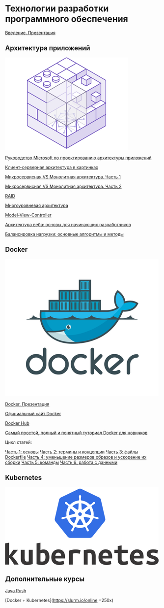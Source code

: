 # Технологии разработки программного обеспечения

[Введение. Презентация](ТРПО.pptx)

## Архитектура приложений

![](architecture.png)

[Руководство Microsoft по проектированию архитектуры приложений](MS_Arch_Manual.pdf)

[Клиент-серверная архитектура в картинках](https://habr.com/ru/post/495698/)

[Микросервисная VS Монолитная архитектура. Часть 1](https://habr.com/ru/company/simbirsoft/blog/453932/)

[Микросервисная VS Монолитная архитектура. Часть 2](https://proglib.io/p/monolitnaya-vs-mikroservisnaya-arhitektura-2019-09-16)

[RAID](https://ru.wikipedia.org/wiki/RAID)

[Многоуровневая архитектура](https://ru.wikipedia.org/wiki/%D0%9C%D0%BD%D0%BE%D0%B3%D0%BE%D1%83%D1%80%D0%BE%D0%B2%D0%BD%D0%B5%D0%B2%D0%B0%D1%8F_%D0%B0%D1%80%D1%85%D0%B8%D1%82%D0%B5%D0%BA%D1%82%D1%83%D1%80%D0%B0)

[Model-View-Controller](https://ru.wikipedia.org/wiki/%D0%9C%D0%BD%D0%BE%D0%B3%D0%BE%D1%83%D1%80%D0%BE%D0%B2%D0%BD%D0%B5%D0%B2%D0%B0%D1%8F_%D0%B0%D1%80%D1%85%D0%B8%D1%82%D0%B5%D0%BA%D1%82%D1%83%D1%80%D0%B0)

[Архитектура веба: основы для начинающих разработчиков](https://tproger.ru/translations/web-architecture-101/)

[Балансировка нагрузки: основные алгоритмы и методы](https://habr.com/ru/company/selectel/blog/250201/)

## Docker

![](docker.png)

[Docker. Презентация](Docker.pptx)

[Официальный сайт Docker](https://www.docker.com/)

[Docker Hub](https://hub.docker.com)

[Самый простой, полный и понятный туториал Docker для новичков](https://badcode.ru/docker-tutorial-dlia-novichkov-rassmatrivaiem-docker-tak-iesli-by-on-byl-ighrovoi-pristavkoi/)

Цикл статей:

[Часть 1: основы](https://habr.com/post/438796/)
[Часть 2: термины и концепции](https://habr.com/post/439978/)
[Часть 3: файлы Dockerfile](https://habr.com/post/439980/)
[Часть 4: уменьшение размеров образов и ускорение их сборки](https://habr.com/post/440658/)
[Часть 5: команды](https://habr.com/post/440660/)
[Часть 6: работа с данными](https://habr.com/post/441574/)

## Kubernetes

![](k8s.png)

## Дополнительные курсы

[Java Rush](https://javarush.ru)

[Docker + Kubernetes](https://slurm.io/online =250x)

